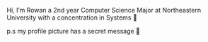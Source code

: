 Hi, I’m Rowan a 2nd year Computer Science Major at Northeastern University with a concentration in Systems 👋

p.s my profile picture has a secret message 🤫
<!---
RowansBoat/RowansBoat is a ✨ special ✨ repository because its `README.md` (this file) appears on your GitHub profile.
You can click the Preview link to take a look at your changes.
--->
